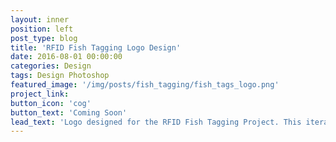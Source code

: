 ```yaml
---
layout: inner
position: left
post_type: blog
title: 'RFID Fish Tagging Logo Design'
date: 2016-08-01 00:00:00
categories: Design
tags: Design Photoshop
featured_image: '/img/posts/fish_tagging/fish_tags_logo.png'
project_link:
button_icon: 'cog'
button_text: 'Coming Soon'
lead_text: 'Logo designed for the RFID Fish Tagging Project. This iteration of the app was designed for out initial testers in Hawaii.'
---
```

